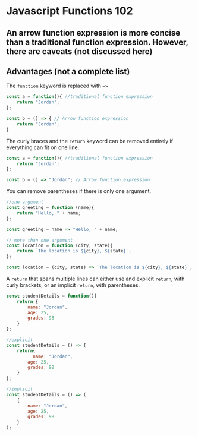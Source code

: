 # Javascript Functions 102

## An arrow function expression is more concise than a traditional function expression. However, there are caveats (not discussed here)

## Advantages (not a complete list)

The `function` keyword is replaced with `=>`
```javascript
const a = function(){ //traditional function expression
    return "Jordan";
};

const b = () => { // Arrow function expression
    return "Jordan"; 
}
```
The curly braces and the `return` keyword can be removed entirely if everything can fit on one line.
```javascript
const a = function(){ //traditional function expression
    return "Jordan";
};

const b = () => "Jordan"; // Arrow function expression 
```

You can remove parentheses if there is only one argument.
```javascript
//one argument
const greeting = function (name){
    return "Hello, " + name;
};

const greeting = name => "Hello, " + name;

// more than one argument 
const location = function (city, state){
    return `The location is ${city}, ${state}`;
};

const location = (city, state) => `The location is ${city}, ${state}`;
```
A `return` that spans multiple lines can either use and explicit `return`, with curly brackets, or an implicit `return`, with parentheses.

```javascript
const studentDetails = function(){
    return {
        name: "Jordan",
        age: 25,
        grades: 98
    }
};

//explicit
const studentDetails = () => {
    return{
          name: "Jordan",
        age: 25,
        grades: 98
    }
};

//implicit
const studentDetails = () => (
    {
        name: "Jordan",
        age: 25,
        grades: 98
    }
);
```